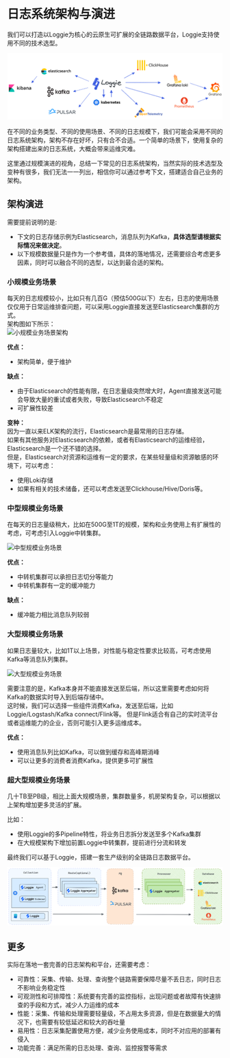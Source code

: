 # 日志系统架构与演进

我们可以打造以Loggie为核心的云原生可扩展的全链路数据平台，Loggie支持使用不同的技术选型。

![loggie扩展](imgs/loggie-extend.png)

在不同的业务类型、不同的使用场景、不同的日志规模下，我们可能会采用不同的日志系统架构，架构不存在好坏，只有合不合适。一个简单的场景下，使用复杂的架构搭建出来的日志系统，大概会带来运维灾难。  

这里通过规模演进的视角，总结一下常见的日志系统架构，当然实际的技术选型及变种有很多，我们无法一一列出，相信你可以通过参考下文，搭建适合自己业务的架构。  

## 架构演进
需要提前说明的是:

- 下文的日志存储示例为Elasticsearch，消息队列为Kafka，**具体选型请根据实际情况来做决定**。
- 以下规模数据量只是作为一个参考值，具体的落地情况，还需要综合考虑更多因素，同时可以融合不同的选型，以达到最合适的架构。


### 小规模业务场景
每天的日志规模较小，比如只有几百G（预估500G以下）左右，日志的使用场景仅仅用于日常运维排查问题，可以采用Loggie直接发送至Elasticsearch集群的方式。  
架构图如下所示：  
![小规模业务场景架构](imgs/loggie-es.png)

**优点：**  

- 架构简单，便于维护

**缺点：**  

- 由于Elasticsearch的性能有限，在日志量级突然增大时，Agent直接发送可能会导致大量的重试或者失败，导致Elasticsearch不稳定 
- 可扩展性较差

**变种：**  
因为一直以来ELK架构的流行，Elasticsearch是最常用的日志存储。  
如果有其他服务对Elasticsearch的依赖，或者有Elasticsearch的运维经验，Elasticsearch是一个还不错的选择。  
但是，Elasticsearch对资源和运维有一定的要求，在某些轻量级和资源敏感的环境下，可以考虑：  

- 使用Loki存储  
- 如果有相关的技术储备，还可以考虑发送至Clickhouse/Hive/Doris等。  

### 中型规模业务场景
在每天的日志量级稍大，比如在500G至1T的规模，架构和业务使用上有扩展性的考虑，可考虑引入Loggie中转集群。  

![中型规模业务场景](imgs/loggie-loggie-es.png)

**优点：**  

- 中转机集群可以承担日志切分等能力
- 中转机集群有一定的缓冲能力


**缺点：**  

- 缓冲能力相比消息队列较弱  


### 大型规模业务场景  
如果日志量较大，比如1T以上场景，对性能与稳定性要求比较高，可考虑使用Kafka等消息队列集群。

![大型规模业务场景](imgs/loggie-kafka-loggie-es.png)

需要注意的是，Kafka本身并不能直接发送至后端，所以这里需要考虑如何将Kafka的数据实时导入到后端存储中。  
这时候，我们可以选择一些组件消费Kafka，发送至后端，比如Loggie/Logstash/Kafka connect/Flink等。
但是Flink适合有自己的实时流平台或者运维能力的企业，否则可能引入更多运维成本。  

**优点：**  

- 使用消息队列比如Kafka，可以做到缓存和高峰期消峰  
- 可以让更多的消费者消费Kafka，提供更多可扩展性


### 超大型规模业务场景  
几十TB至PB级，相比上面大规模场景，集群数量多，机房架构复杂，可以根据以上架构增加更多灵活的扩展。

比如：

- 使用Loggie的多Pipeline特性，将业务日志拆分发送至多个Kafka集群
- 在大规模架构下增加前置Loggie中转集群，提前进行分流和转发

最终我们可以基于Loggie，搭建一套生产级别的全链路日志数据平台。

![](imgs/loggie-chain.png)


## 更多
实际在落地一套完善的日志架构和平台，还需要考虑：

- 可靠性：采集、传输、处理、查询整个链路需要保障尽量不丢日志，同时日志不影响业务稳定性
- 可观测性和可排障性：系统要有完善的监控指标，出现问题或者故障有快速排查的手段和方式，减少人力运维的成本
- 性能：采集、传输和处理需要轻量级，不占用太多资源，但是在数据量大的情况下，也需要有较低延迟和较大的吞吐量
- 易用性：日志采集配置使用方便，减少业务使用成本，同时不对应用的部署有侵入
- 功能完善：满足所需的日志处理、查询、监控报警等需求


